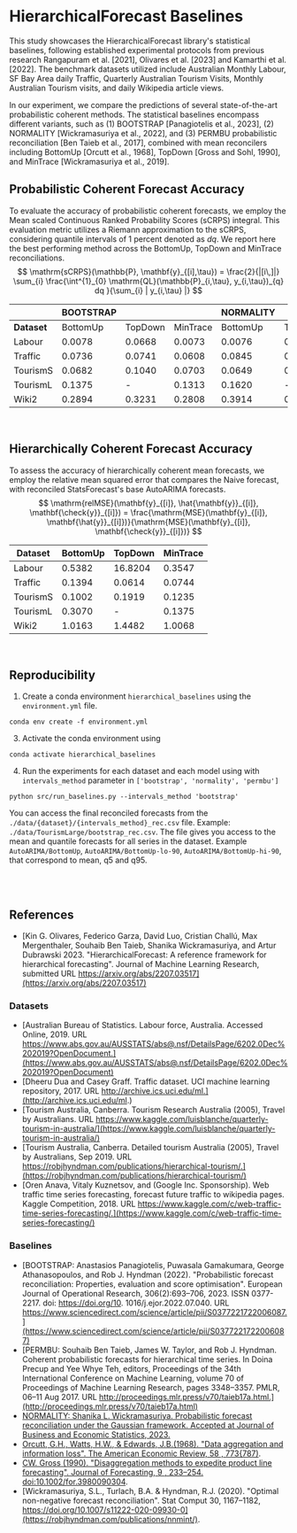# HierarchicalForecast Baselines

This study showcases the HierarchicalForecast library's statistical baselines, following established experimental protocols from previous research Rangapuram et al. [2021], Olivares et al. [2023] and Kamarthi et al. [2022]. The benchmark datasets utilized include Australian Monthly Labour, SF Bay Area daily Traffic, Quarterly Australian Tourism Visits, Monthly Australian Tourism visits, and daily Wikipedia article views.

In our experiment, we compare the predictions of several state-of-the-art probabilistic coherent methods. The statistical baselines encompass different variants, such as (1) BOOTSTRAP [Panagiotelis et al., 2023], (2) NORMALITY [Wickramasuriya et al., 2022], and (3) PERMBU probabilistic reconciliation [Ben Taieb et al., 2017], combined with mean reconcilers including BottomUp [Orcutt et al., 1968], TopDown [Gross and Sohl, 1990], and MinTrace [Wickramasuriya et al., 2019].

## Probabilistic Coherent Forecast Accuracy

To evaluate the accuracy of probabilistic coherent forecasts, we employ the Mean scaled Continuous Ranked Probability Scores (sCRPS) integral. This evaluation metric utilizes a Riemann approximation to the sCRPS, considering quantile intervals of 1 percent denoted as $dq$. We report here the best performing method across the BottomUp, TopDown and MinTrace reconciliations.
$$
\mathrm{sCRPS}(\mathbb{P}, \mathbf{y}_{[i],\tau}) = \frac{2}{|[i\,]|} \sum_{i}
    \frac{\int^{1}_{0} \mathrm{QL}(\mathbb{P}_{i,\tau}, y_{i,\tau})_{q} dq }{\sum_{i} | y_{i,\tau} |}
$$

|              |  **BOOTSTRAP**              ||| **NORMALITY**               ||| **PERMBU**                  |||
|--------------|----------|---------|----------|----------|---------|----------|----------|---------|----------|
| **Dataset**  | BottomUp | TopDown | MinTrace | BottomUp | TopDown | MinTrace | BottomUp | TopDown | MinTrace |
| Labour       | 0.0078   | 0.0668  | 0.0073   | 0.0076   | 0.0656  | 0.0069   | 0.0077   | 0.0623  | 0.0069   |
| Traffic      | 0.0736   | 0.0741  | 0.0608   | 0.0845   | 0.0738  | 0.0630   | 0.0849   | 0.0708  | 0.0651   |
| TourismS     | 0.0682   | 0.1040  | 0.0703   | 0.0649   | 0.1000  | 0.6830   | 0.0649   | 0.0898  | 0.0680   |
| TourismL     | 0.1375   | -       | 0.1313   | 0.1620   | -       | 0.1338   | -        | -       | -        |
| Wiki2        | 0.2894   | 0.3231  | 0.2808   | 0.3914   | 0.3385  | 0.3385   | 0.3920   | 0.4269  | 0.3821   |
 <br>


## Hierarchically Coherent Forecast Accuracy

To assess the accuracy of hierarchically coherent mean forecasts, we employ the relative mean squared error that compares the Naive forecast, with reconciled StatsForecast's base AutoARIMA forecasts.
$$
\mathrm{relMSE}(\mathbf{y}_{[i]}, \hat{\mathbf{y}}_{[i]}, \mathbf{\check{y}}_{[i]}) =
    \frac{\mathrm{MSE}(\mathbf{y}_{[i]}, \mathbf{\hat{y}}_{[i]})}{\mathrm{MSE}(\mathbf{y}_{[i]}, \mathbf{\check{y}}_{[i]})}
$$

| Dataset  | BottomUp | TopDown | MinTrace |
|----------|----------|---------|----------|
| Labour   | 0.5382   | 16.8204 | 0.3547   |
| Traffic  | 0.1394   | 0.0614  | 0.0744   |
| TourismS | 0.1002   | 0.1919  | 0.1235   |
| TourismL | 0.3070   | -       | 0.1375   |
| Wiki2    | 1.0163   | 1.4482  | 1.0068   |
<br>

## Reproducibility

1. Create a conda environment `hierarchical_baselines` using the `environment.yml` file.
  ```shell
  conda env create -f environment.yml
  ```

3. Activate the conda environment using 
  ```shell
  conda activate hierarchical_baselines
  ```

4. Run the experiments for each dataset and each model using with `intervals_method` parameter in `['bootstrap', 'normality', 'permbu']`
  ```shell
  python src/run_baselines.py --intervals_method 'bootstrap'
  ```

You can access the final reconciled forecasts from the `./data/{dataset}/{intervals_method}_rec.csv` file. Example: `./data/TourismLarge/bootstrap_rec.csv`.
The file gives you access to the mean and quantile forecasts for all series in the dataset. Example `AutoARIMA/BottomUp`, `AutoARIMA/BottomUp-lo-90`, `AutoARIMA/BottomUp-hi-90`, that correspond to mean, q5 and q95.

<br><br>

## References
- [Kin G. Olivares, Federico Garza, David Luo, Cristian Challú, Max Mergenthaler, Souhaib Ben Taieb, Shanika Wickramasuriya, and Artur Dubrawski 2023. "HierarchicalForecast: A reference framework for hierarchical forecasting". Journal of Machine Learning Research, submitted URL https://arxiv.org/abs/2207.03517](https://arxiv.org/abs/2207.03517)

### Datasets
- [Australian Bureau of Statistics. Labour force, Australia. Accessed Online, 2019. URL https://www.abs.gov.au/AUSSTATS/abs@.nsf/DetailsPage/6202.0Dec%202019?OpenDocument.](https://www.abs.gov.au/AUSSTATS/abs@.nsf/DetailsPage/6202.0Dec%202019?OpenDocument)
- [Dheeru Dua and Casey Graff. Traffic dataset. UCI machine learning repository, 2017. URL http://archive.ics.uci.edu/ml.](http://archive.ics.uci.edu/ml.)
- [Tourism Australia, Canberra. Tourism Research Australia (2005), Travel by Australians. URL https://www.kaggle.com/luisblanche/quarterly-tourism-in-australia/](https://www.kaggle.com/luisblanche/quarterly-tourism-in-australia/)
- [Tourism Australia, Canberra. Detailed tourism Australia (2005), Travel by Australians, Sep 2019. URL https://robjhyndman.com/publications/hierarchical-tourism/.](https://robjhyndman.com/publications/hierarchical-tourism/)
- [Oren Anava, Vitaly Kuznetsov, and (Google Inc. Sponsorship). Web traffic time series forecasting, forecast future traffic to wikipedia pages. Kaggle Competition, 2018. URL https://www.kaggle.com/c/web-traffic-time-series-forecasting/.](https://www.kaggle.com/c/web-traffic-time-series-forecasting/)

### Baselines
- [BOOTSTRAP: Anastasios Panagiotelis, Puwasala Gamakumara, George Athanasopoulos, and Rob J. Hyndman (2022). "Probabilistic forecast reconciliation: Properties, evaluation and score optimisation". European Journal of Operational Research, 306(2):693–706, 2023. ISSN 0377-2217. doi: https://doi.org/10. 1016/j.ejor.2022.07.040. URL https://www.sciencedirect.com/science/article/pii/S0377221722006087.](https://www.sciencedirect.com/science/article/pii/S0377221722006087)
- [PERMBU: Souhaib Ben Taieb, James W. Taylor, and Rob J. Hyndman. Coherent probabilistic forecasts for hierarchical time series. In Doina Precup and Yee Whye Teh, editors, Proceedings of the 34th International Conference on Machine Learning, volume 70 of Proceedings of Machine Learning Research, pages 3348–3357. PMLR, 06–11 Aug 2017. URL http://proceedings.mlr.press/v70/taieb17a.html.](http://proceedings.mlr.press/v70/taieb17a.html)
- [NORMALITY: Shanika L. Wickramasuriya. Probabilistic forecast reconciliation under the Gaussian framework. Accepted at Journal of Business and Economic Statistics, 2023.]()
- [Orcutt, G.H., Watts, H.W., & Edwards, J.B.(1968). \"Data aggregation and information loss\". The American Economic Review, 58 , 773{787)](http://www.jstor.org/stable/1815532).
- [CW. Gross (1990). \"Disaggregation methods to expedite product line forecasting\". Journal of Forecasting, 9 , 233–254. doi:10.1002/for.3980090304](https://onlinelibrary.wiley.com/doi/abs/10.1002/for.3980090304).
- [Wickramasuriya, S.L., Turlach, B.A. & Hyndman, R.J. (2020). "Optimal non-negative forecast reconciliation". Stat Comput 30, 1167–1182, https://doi.org/10.1007/s11222-020-09930-0](https://robjhyndman.com/publications/nnmint/).
